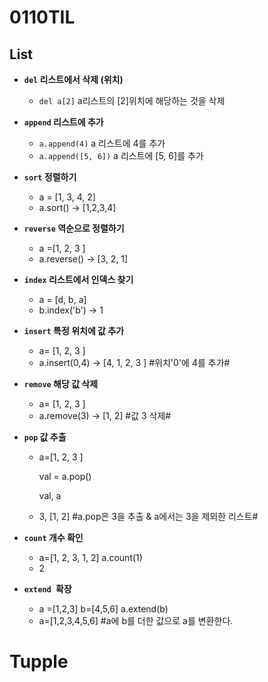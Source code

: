 # 0110TIL

## List

 - **`del` 리스트에서 삭제 (위치)**
   - `del a[2]` a리스트의 [2]위치에 해당하는 것을 삭제
 - **`append` 리스트에 추가**
   -  `a.append(4)` a 리스트에 4를 추가
   - `a.append([5, 6])`  a 리스트에 [5, 6]를 추가

- **`sort` 정렬하기**

  - a = [1, 3, 4, 2]
  - a.sort() → [1,2,3,4]

- **`reverse` 역순으로 정렬하기**

  - a =[1, 2, 3 ]
  - a.reverse() → [3, 2, 1]

- **`index` 리스트에서 인덱스 찾기**

  - a = [d, b, a]
  - b.index('b') → 1

- **`insert` 특정 위치에 값 추가**

  - a= [1, 2, 3 ]
  - a.insert(0,4)  → [4, 1, 2, 3 ] #위치'0'에 4를 추가#

- **`remove` 해당 값 삭제**

  - a= [1, 2, 3 ]
  - a.remove(3) → [1, 2] #값 3 삭제#

- **`pop` 값 추출**

  - a=[1, 2, 3 ]

    val = a.pop()

    val, a

  - 3, [1, 2] #a.pop은 3을 추출 & a에서는 3을 제외한 리스트#

- **`count` 개수 확인**

  - a=[1, 2, 3, 1, 2]
    a.count(1)
  - 2

- **`extend `확장** 

  - a =[1,2,3] b=[4,5,6]
    a.extend(b)
  - a=[1,2,3,4,5,6]  #a에 b를 더한 값으로 a를 변환한다.



# Tupple